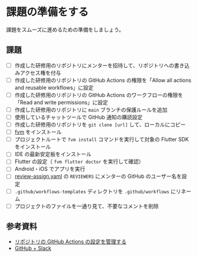 # 課題の準備をする

課題をスムーズに進めるための準備をしましょう。

## 課題

- [ ] 作成した研修用のリポジトリにメンターを招待して、リポジトリへの書き込みアクセス権を付与
- [ ] 作成した研修用のリポジトリの GitHub Actions の権限を「Allow all actions and reusable workflows」に設定
- [ ] 作成した研修用のリポジトリの GitHub Actions のワークフローの権限を「Read and write permissions」に設定
- [ ] 作成した研修用のリポジトリに `main` ブランチの保護ルールを追加
- [ ] 使用しているチャットツールで GitHub 通知の購読設定
- [ ] 作成した研修用のリポジトリを `git clone [url]` して、ローカルにコピー
- [ ] [fvm] をインストール
- [ ] プロジェクトルートで `fvm install` コマンドを実行して対象の Flutter SDK をインストール
- [ ] IDE の最新安定板をインストール
- [ ] Flutter の設定（ `fvm flutter doctor` を実行して確認）
- [ ] Android・iOS でアプリを実行
- [ ] [review-assign.yaml] の `REVIEWERS` にメンターの GitHub のユーザー名を設定
- [ ] `.github/workflows-templates` ディレクトリを `.github/workflows` にリネーム
- [ ] プロジェクトのファイルを一通り見て、不要なコメントを削除

## 参考資料

- [リポジトリの GitHub Actions の設定を管理する]
- [GitHub + Slack]

<!-- Links -->

[fvm]: https://fvm.app/

[review-assign.yaml]: https://github.com/yumemi-inc/flutter-training-template/blob/main/.github/templates/.github/workflows/review-assign.yaml#L8

[リポジトリの GitHub Actions の設定を管理する]: https://docs.github.com/ja/repositories/managing-your-repositorys-settings-and-features/enabling-features-for-your-repository/managing-github-actions-settings-for-a-repository#allowing-select-actions-and-reusable-workflows-to-run

[GitHub + Slack]: https://slack.github.com
